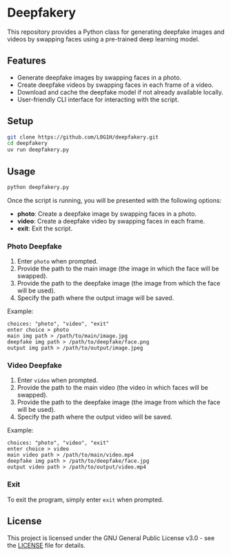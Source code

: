 # Deepfakery
This repository provides a Python class for generating deepfake images and videos by swapping faces using a pre-trained deep learning model.

## Features
- Generate deepfake images by swapping faces in a photo.
- Create deepfake videos by swapping faces in each frame of a video.
- Download and cache the deepfake model if not already available locally.
- User-friendly CLI interface for interacting with the script.

## Setup
```bash
git clone https://github.com/L0G1H/deepfakery.git
cd deepfakery
uv run deepfakery.py
```

## Usage
```bash
python deepfakery.py
```

Once the script is running, you will be presented with the following options:

- **photo**: Create a deepfake image by swapping faces in a photo.
- **video**: Create a deepfake video by swapping faces in each frame.
- **exit**: Exit the script.

### Photo Deepfake

1. Enter `photo` when prompted.
2. Provide the path to the main image (the image in which the face will be swapped).
3. Provide the path to the deepfake image (the image from which the face will be used).
4. Specify the path where the output image will be saved.

Example:
```
choices: "photo", "video", "exit"
enter choice > photo
main img path > /path/to/main/image.jpg
deepfake img path > /path/to/deepfake/face.png
output img path > /path/to/output/image.jpeg
```

### Video Deepfake
1. Enter `video` when prompted.
2. Provide the path to the main video (the video in which faces will be swapped).
3. Provide the path to the deepfake image (the image from which the face will be used).
4. Specify the path where the output video will be saved.

Example:
```
choices: "photo", "video", "exit"
enter choice > video
main video path > /path/to/main/video.mp4
deepfake img path > /path/to/deepfake/face.jpg
output video path > /path/to/output/video.mp4
```

### Exit
To exit the program, simply enter `exit` when prompted.

## License
This project is licensed under the GNU General Public License v3.0 - see the [LICENSE](LICENSE) file for details.
